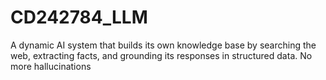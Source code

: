 # CD242784_LLM
A dynamic AI system that builds its own knowledge base by searching the web, extracting facts, and grounding its responses in structured data. No more hallucinations
